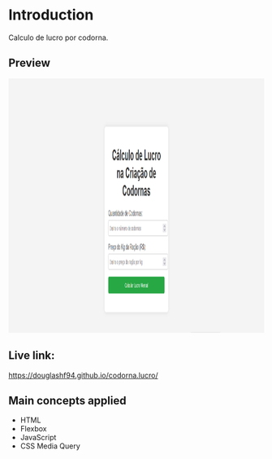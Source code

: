 # Introduction

Calculo de lucro por codorna.

## Preview

<img src="https://github.com/DouglasHF94/codorna.lucro/blob/main/img/codornaIMG.png" height="500"/>

## Live link:

https://douglashf94.github.io/codorna.lucro/

## Main concepts applied

- HTML
- Flexbox
- JavaScript
- CSS Media Query